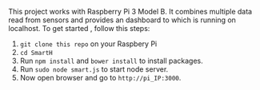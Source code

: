 This project works with Raspberry Pi 3 Model B. It combines multiple data read from sensors and provides an dashboard to which is running on localhost.
To get started , follow this steps:
1. ```git clone this repo``` on your Raspbery Pi
2. ``cd SmartH``
3. Run `` npm install `` and ``bower install``  to install packages.
4. Run ``sudo node smart.js``  to start node server.
5. Now open browser and go to ``http://pi_IP:3000``.
